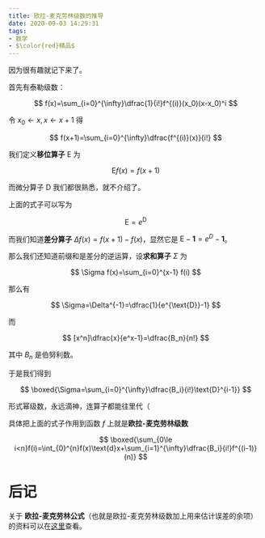 ```yaml
---
title: 欧拉-麦克劳林级数的推导
date: 2020-09-03 14:29:31
tags:
- 数学
- $\color{red}精品$
---
```


因为很有趣就记下来了。

<!--more-->

首先有泰勒级数：

$$
f(x)=\sum_{i=0}^{\infty}\dfrac{1}{i!}f^{(i)}(x_0)(x-x_0)^i
$$

令 $x_0\leftarrow x,x\leftarrow x+1$ 得

$$
f(x+1)=\sum_{i=0}^{\infty}\dfrac{f^{(i)}(x)}{i!}
$$

我们定义**移位算子** $\text{E}$ 为

$$
\text{E}f(x)=f(x+1)
$$

而微分算子 $\text{D}$ 我们都很熟悉，就不介绍了。

上面的式子可以写为

$$
\text{E}=e^{\text{D}}
$$

而我们知道**差分算子** $\Delta f(x)=f(x+1)-f(x)$，显然它是 $\text{E}-\mathbf{1}=e^{D}-\mathbf{1}$。

那么我们还知道前缀和是差分的逆运算，设**求和算子** $\Sigma$ 为

$$
\Sigma f(x)=\sum_{i=0}^{x-1} f(i)
$$

那么有

$$
\Sigma=\Delta^{-1}=\dfrac{1}{e^{\text{D}}-1}
$$

而

$$
[x^n]\dfrac{x}{e^x-1}=\dfrac{B_n}{n!}
$$

其中 $B_n$ 是伯努利数。

于是我们得到

$$
\boxed{\Sigma=\sum_{i=0}^{\infty}\dfrac{B_i}{i!}\text{D}^{i-1}}
$$

形式幂级数，永远滴神，连算子都能往里代（

具体把上面的式子作用到函数 $f$ 上就是**欧拉-麦克劳林级数**

$$
\boxed{\sum_{0\le i<n}f(i)=\int_{0}^{n}f(x)\text{d}x+\sum_{i=1}^{\infty}\dfrac{B_i}{i!}f^{(i-1)}(n)}
$$

# 后记

关于 **欧拉-麦克劳林公式**（也就是欧拉-麦克劳林级数加上用来估计误差的余项）的资料可以在[这里](https://zh.wikipedia.org/wiki/%E6%AC%A7%E6%8B%89-%E9%BA%A6%E5%85%8B%E5%8A%B3%E6%9E%97%E6%B1%82%E5%92%8C%E5%85%AC%E5%BC%8F)查看。